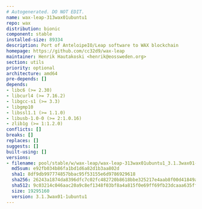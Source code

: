 ```yaml
---
# Autogenerated. DO NOT EDIT.
name: wax-leap-313wax01ubuntu1
repo: wax
distribution: bionic
component: stable
installed-size: 89334
description: Port of AnteloipeIO/Leap software to WAX blockchain
homepage: https://github.com/cc32d9/wax-leap
maintainer: Henrik Hautakoski <henrik@eossweden.org>
section: utils
priority: optional
architecture: amd64
pre-depends: []
depends:
- libc6 (>= 2.30)
- libcurl4 (>= 7.16.2)
- libgcc-s1 (>= 3.3)
- libgmp10
- libssl1.1 (>= 1.1.0)
- libusb-1.0-0 (>= 2:1.0.16)
- zlib1g (>= 1:1.2.0)
conflicts: []
breaks: []
replaces: []
suggests: []
built-using: []
versions:
- filename: pool/stable/w/wax-leap/wax-leap-313wax01ubuntu1_3.1.3wax01-1ubuntu1_amd64.deb
  md5sum: e92fb034b86fa1bd1d6a82d1b3aa802d
  sha1: 8df9db997774857bbac95f53155e6d9786929618
  sha256: 26243a1874da8396dfc7c02fc482720b8618bbe325217e4aab8f00d41849ab0e
  sha512: 9c03214c046aac20a9c8ef1348f03bf8a4a815f0e69ff69fb23dcaaa635ffa8dafd3868bb31941bdc49f7ff20edf9644d4cf1ce0429b3310316165230ec73b0e
  size: 19295160
  version: 3.1.3wax01-1ubuntu1
---
```

